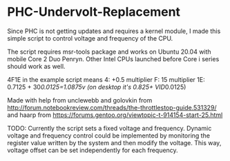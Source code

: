 # PHC-Undervolt-Replacement

Since PHC is not getting updates and requires a kernel module, I made this simple script to control voltage and frequency of the CPU.

The script requires msr-tools package and works on Ubuntu 20.04 with mobile Core 2 Duo Penryn. Other Intel CPUs launched before Core i series should work as well.

4F1E in the example script means
4: +0.5 multiplier
F: 15 multiplier
1E: 0.7125 + 30*0.0125=1.0875v (on desktop it's 0.825+ VID*0.0125)

Made with help from
unclewebb and golovkin from http://forum.notebookreview.com/threads/the-throttlestop-guide.531329/
and
haarp from https://forums.gentoo.org/viewtopic-t-914154-start-25.html

TODO:
Currently the script sets a fixed voltage and frequency. Dynamic voltage and frequency control could be implemented by monitoring the register value written by the system and then modify the voltage. This way, voltage offset can be set independently for each frequency.
